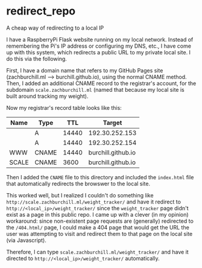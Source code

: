 # redirect_repo
A cheap way of redirecting to a local IP

I have a RaspberryPi Flask website running on my local network.  Instead of remembering the Pi's IP address or configuring my DNS, etc., I have come up with this system, which redirects a public URL to my private local site.  I do this via the following.

First, I have a domain name that refers to my GitHub Pages site (zachburchill.ml --> burchill.github.io), using the normal CNAME method.
Then, I added an additional CNAME record to the registrar's account, for the subdomain `scale.zachburchill.ml` (named that because my local site is built around tracking my weight). 

Now my registrar's record table looks like this:

| Name | Type | TTL | Target |
--------|-------|------|----------|
| | A | 14440| 192.30.252.153 |
| | A | 14440| 192.30.252.154 |
| WWW | CNAME | 14440 | burchill.github.io |
| SCALE | CNAME | 3600 | burchill.github.io |

Then I added the `CNAME` file to this directory and included the `index.html` file that automatically redirects the browswer to the local site.  

This worked well, but I realized I couldn't do something like `http://scale.zachburchill.ml/weight_tracker/` and have it redirect to `http://<local_ip>/weight_tracker/` since the `weight_tracker` page didn't exist as a page in this public repo.  I came up with a clever (in my opinion) workaround: since non-existent page requests are (generally) redirected to the `/404.html/` page, I could make a 404 page that would get the URL the user was attempting to visit and redirect them to that page on the local site (via Javascript). 

Therefore, I can type `scale.zachburchill.ml/weight_tracker/` and have it directed to `http://<local_ip>/weight_tracker/` automatically.
